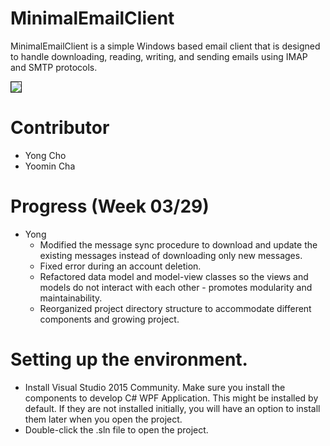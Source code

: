 # MinimalEmailClient
MinimalEmailClient is a simple Windows based email client that is designed to handle downloading, reading, writing, and sending emails using IMAP and SMTP protocols.

<img src="https://drive.google.com/uc?id=0B4iaHoetmJUpZnlQMk1KRFRKSkk" border="1" />

# Contributor
- Yong Cho
- Yoomin Cha

# Progress (Week 03/29)
- Yong
    * Modified the message sync procedure to download and update the existing messages instead of downloading only new messages.
    * Fixed error during an account deletion.
    * Refactored data model and model-view classes so the views and models do not interact with each other - promotes modularity and maintainability.
    * Reorganized project directory structure to accommodate different components and growing project.

# Setting up the environment.
- Install Visual Studio 2015 Community. Make sure you install the components to develop C# WPF Application. This might be installed by default. If they are not installed initially, you will have an option to install them later when you open the project.
- Double-click the .sln file to open the project.
